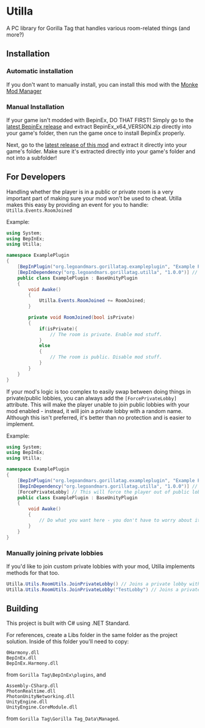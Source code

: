# Utilla

A PC library for Gorilla Tag that handles various room-related things (and more?)

## Installation

### Automatic installation
If you don't want to manually install, you can install this mod with the [Monke Mod Manager](https://github.com/DeadlyKitten/MonkeModManager/releases/latest)
### Manual Installation

If your game isn't modded with BepinEx, DO THAT FIRST! Simply go to the [latest BepinEx release](https://github.com/BepInEx/BepInEx/releases) and extract BepinEx_x64_VERSION.zip directly into your game's folder, then run the game once to install BepinEx properly.

Next, go to the [latest release of this mod](https://github.com/legoandmars/Utilla/releases/latest) and extract it directly into your game's folder. Make sure it's extracted directly into your game's folder and not into a subfolder!

## For Developers
Handling whether the player is in a public or private room is a very important part of making sure your mod won't be used to cheat. Utilla makes this easy by providing an event for you to handle: `Utilla.Events.RoomJoined` 

Example:
```cs
using System;
using BepInEx;
using Utilla;

namespace ExamplePlugin
{
    [BepInPlugin("org.legoandmars.gorillatag.exampleplugin", "Example Plugin", "1.0.0")]
    [BepInDependency("org.legoandmars.gorillatag.utilla", "1.0.0")] // Make sure to add Utilla as a dependency!
    public class ExamplePlugin : BaseUnityPlugin
    {
        void Awake()
        {
            Utilla.Events.RoomJoined += RoomJoined;
        }

        private void RoomJoined(bool isPrivate)
        {
            if(isPrivate){
                // The room is private. Enable mod stuff.
            }
            else
            {
                // The room is public. Disable mod stuff.
            }
        }
    }
}
```

If your mod's logic is too complex to easily swap between doing things in private/public lobbies, you can always add the `[ForcePrivateLobby]` attribute. This will make the player unable to join public lobbies with your mod enabled - instead, it will join a private lobby with a random name. Although this isn't preferred, it's better than no protection and is easier to implement.

Example:
```cs
using System;
using BepInEx;
using Utilla;

namespace ExamplePlugin
{
    [BepInPlugin("org.legoandmars.gorillatag.exampleplugin", "Example Plugin", "1.0.0")]
    [BepInDependency("org.legoandmars.gorillatag.utilla", "1.0.0")] // Make sure to add Utilla as a dependency!
    [ForcePrivateLobby] // This will force the player out of public lobbies, and into private ones.
    public class ExamplePlugin : BaseUnityPlugin
    {
        void Awake()
        {
            // Do what you want here - you don't have to worry about it being used in public games.
        }
    }
}
```

### Manually joining private lobbies
If you'd like to join custom private lobbies with your mod, Utilla implements methods for that too.
```cs
Utilla.Utils.RoomUtils.JoinPrivateLobby() // Joins a private lobby with a random 6 character code
Utilla.Utils.RoomUtils.JoinPrivateLobby("TestLobby") // Joins a private lobby with the code TestLobby
```

## Building
This project is built with C# using .NET Standard.

For references, create a Libs folder in the same folder as the project solution. Inside of this folder you'll need to copy:

```
0Harmony.dll
BepInEx.dll
BepInEx.Harmony.dll
``` 
from `Gorilla Tag\BepInEx\plugins`, and
```
Assembly-CSharp.dll
PhotonRealtime.dll
PhotonUnityNetworking.dll
UnityEngine.dll
UnityEngine.CoreModule.dll
``` 
from `Gorilla Tag\Gorilla Tag_Data\Managed`.